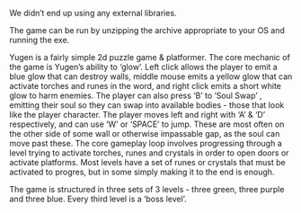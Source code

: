 We didn’t end up using any external libraries. 

The game can be run by unzipping the archive appropriate to your OS and running the exe.  

Yugen is a fairly simple 2d puzzle game & platformer. The core mechanic of the game is Yugen’s ability to ‘glow’. Left click allows the player to emit a blue glow that can destroy walls, middle mouse emits a yellow glow that can activate torches and runes in the word, and right click emits a short white glow to harm enemies. The player can also press ‘B’ to ‘Soul Swap’ , emitting their soul so they can swap into available bodies - those that look like the player character. The player moves left and right with ‘A’ & ‘D’ respectively, and can use ‘W’ or ‘SPACE’ to jump. These are most often on the other side of some wall or otherwise impassable gap, as the soul can move past these. The core gameplay loop involves progressing through a level trying to activate torches, runes and crystals in order to open doors or activate platforms. Most levels have a set of runes or crystals that must be activated to progres, but in some simply making it to the end is enough.  

The game is structured in three sets of 3 levels - three green, three purple and three blue. Every third level is a ‘boss level’.


